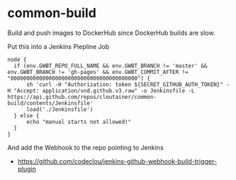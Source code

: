 # common-build

Build and push images to DockerHub since DockerHub builds are slow.

Put this into a Jenkins Piepline Job

```
node {
  if (env.GWBT_REPO_FULL_NAME && env.GWBT_BRANCH != 'master' && env.GWBT_BRANCH != 'gh-pages' && env.GWBT_COMMIT_AFTER != "0000000000000000000000000000000000000000") {
      sh 'curl -H "Authorization: token ${SECRET_GITHUB_AUTH_TOKEN}" -H "Accept: application/vnd.github.v3.raw" -o Jenkinsfile -L https://api.github.com/repos/cloutainer/common-build/contents/Jenkinsfile'
      load('./Jenkinsfile')
  } else {
      echo "manual starts not allowed!"
  }
}
```
 
And add the Webhook to the repo pointing to Jenkins

 * https://github.com/codeclou/jenkins-github-webhook-build-trigger-plugin
